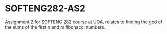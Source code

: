 # SOFTENG282-AS2
Assignment 2 for SOFTENG 282 course at UOA, relates to finding the gcd of the sums of the first n and m fibonacci numbers.
